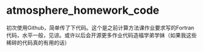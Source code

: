 # atmosphere_homework_code
初次使用Github，简单传了下代码。这个是之前计算方法课作业要求写的Fortran代码，水平一般，见谅。或许以后会开源更多作业代码造福学弟学妹（如果我这些稀碎的代码真的有用的话）
